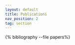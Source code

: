 ```yaml
---
layout: default
title: Publications
nav_position: 2
tag: section
---
```


{% bibliography --file papers%}
